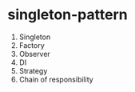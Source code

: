# singleton-pattern

1. Singleton
2. Factory
3. Observer
4. DI
5. Strategy
6. Chain of responsibility

